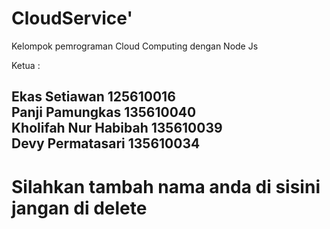 # CloudService'

Kelompok pemrograman Cloud Computing dengan Node Js

Ketua : <h2>Ekas Setiawan  125610016 <br />
        Panji Pamungkas 135610040
        <br/>Kholifah Nur Habibah 135610039
        <br/> Devy Permatasari 135610034


# Silahkan tambah nama anda di sisini jangan di delete
